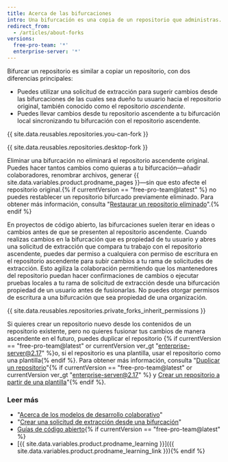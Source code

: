 ```yaml
---
title: Acerca de las bifurcaciones
intro: Una bifurcación es una copia de un repositorio que administras. Las bifurcaciones te permiten realizar cambios a un proyecto sin afectar el repositorio original. Puedes recuperar actualizaciones o enviar cambios al repositorio original con solicitudes de extracción.
redirect_from:
  - /articles/about-forks
versions:
  free-pro-team: '*'
  enterprise-server: '*'
---
```


Bifurcar un repositorio es similar a copiar un repositorio, con dos diferencias principales:

* Puedes utilizar una solicitud de extracción para sugerir cambios desde las bifurcaciones de las cuales sea dueño tu usuario hacia el repositorio original, también conocido como el repositorio *ascendente*.
* Puedes llevar cambios desde tu repositorio ascendente a tu bifurcación local sincronizando tu bifurcación con el repositorio ascendente.

{{ site.data.reusables.repositories.you-can-fork }}

{{ site.data.reusables.repositories.desktop-fork }}

Eliminar una bifurcación no eliminará el repositorio ascendente original. Puedes hacer tantos cambios como quieras a tu bifurcación—añadir colaboradores, renombrar archivos, generar {{ site.data.variables.product.prodname_pages }}—sin que esto afecte el repositorio original.{% if currentVersion == "free-pro-team@latest" %} no puedes restablecer un repositorio bifurcado previamente eliminado. Para obtener más información, consulta "[Restaurar un repositorio eliminado](/articles/restoring-a-deleted-repository)".{% endif %}

En proyectos de código abierto, las bifurcaciones suelen iterar en ideas o cambios antes de que se presenten al repositorio ascendente. Cuando realizas cambios en la bifurcación que es propiedad de tu usuario y abres una solicitud de extracción que compara tu trabajo con el repositorio ascendente, puedes dar permiso a cualquiera con permiso de escritura en el repositorio ascendente para subir cambios a tu rama de solicitudes de extracción. Esto agiliza la colaboración permitiendo que los mantenedores del repositorio puedan hacer confirmaciones de cambios o ejecutar pruebas locales a tu rama de solicitud de extracción desde una bifurcación propiedad de un usuario antes de fusionarlas. No puedes otorgar permisos de escritura a una bifurcación que sea propiedad de una organización.

{{ site.data.reusables.repositories.private_forks_inherit_permissions }}

Si quieres crear un repositorio nuevo desde los contenidos de un repositorio existente, pero no quieres fusionar tus cambios de manera ascendente en el futuro, puedes duplicar el repositorio {% if currentVersion == "free-pro-team@latest" or currentVersion ver_gt "enterprise-server@2.17" %}o, si el repositorio es una plantilla, usar el repositorio como una plantilla{% endif %}. Para obtener más información, consulta "[Duplicar un repositorio](/articles/duplicating-a-repository)"{% if currentVersion == "free-pro-team@latest" or currentVersion ver_gt "enterprise-server@2.17" %} y [Crear un repositorio a partir de una plantilla](/articles/creating-a-repository-from-a-template)"{% endif %}.

### Leer más

- "[Acerca de los modelos de desarrollo colaborativo](/articles/about-collaborative-development-models)"
- "[Crear una solicitud de extracción desde una bifurcación](/articles/creating-a-pull-request-from-a-fork)"
- [Guías de código abierto](https://opensource.guide/){% if currentVersion == "free-pro-team@latest" %}
- [{{ site.data.variables.product.prodname_learning }}]({{ site.data.variables.product.prodname_learning_link }}){% endif %}
